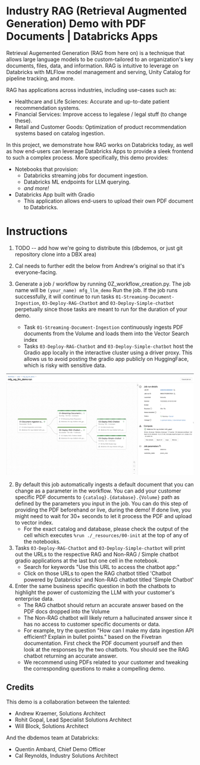 # Industry RAG (Retrieval Augmented Generation) Demo with PDF Documents | Databricks Apps
Retrieval Augemented Generation (RAG from here on) is a technique that allows large language models to be custom-tailored to an organization's key documents, files, data, and information. RAG is intuitive to leverage on Databricks with MLFlow model management and serving, Unity Catalog for pipeline tracking, and more.

RAG has applications across industries, including use-cases such as:

- Healthcare and Life Sciences: Accurate and up-to-date patient recommendation systems.
- Financial Services: Improve access to legalese / legal stuff (to change these).
- Retail and Customer Goods: Optimization of product recommendation systems based on catalog ingestion. 

In this project, we demonstrate how RAG works on Databricks today, as well as how end-users can leverage Databricks Apps to provide a sleek frontend to such a complex process. More specifically, this demo provides:

- Notebooks that provision:
    - Databricks streaming jobs for document ingestion.
    - Databricks ML endpoints for LLM querying.
    - _and more!_
- Databricks App built with Gradio
    - This application allows end-users to upload their own PDF document to Databricks.

# Instructions

1. TODO -- add how we're going to distribute this (dbdemos, or just git repository clone into a DBX area)
2. Cal needs to further edit the below from Andrew's original so that it's everyone-facing. 

1. Generate a job / workflow by running 0Z_workflow_creation.py. The job name will be `(your_name) mfg_llm_demo`
Run the job. If the job runs successfully, it will continue to run tasks `01-Streaming-Document-Ingestion`, `03-Deploy-RAG-Chatbot` and `03-Deploy-Simple-chatbot` perpetually since those tasks are meant to run for the duration of your demo.
    - Task `01-Streaming-Document-Ingestion` continuously ingests PDF documents from the Volume and loads them into the Vector Search index
    - Tasks `03-Deploy-RAG-Chatbot` and `03-Deploy-Simple-chatbot` host the Gradio app locally in the interactive cluster using a driver proxy. This allows us to avoid posting the gradio app publicly on HuggingFace, which is risky with sensitive data.

![Example Image](./readme_resources/jobs_flow.png)



2. By default this job automatically ingests a default document that you can change as a parameter in the workflow. You can add your customer specific PDF documents to `{catalog}.{database}.{Volume}` path as defined by the parameters you input in the job. You can do this step of providing the PDF beforehand or live, during the demo! If done live, you might need to wait for 30+ seconds to let it process the PDF and upload to vector index.
    - For the exact catalog and database, please check the output of the cell which executes `%run ./_resources/00-init` at the top of any of the notebooks.
3. Tasks `03-Deploy-RAG-Chatbot` and `03-Deploy-Simple-chatbot` will print out the URLs to the respective RAG and Non-RAG / Simple chatbot gradio applications at the last but one cell in the notebook.
    - Search for keywords "Use this URL to access the chatbot app:"
    - Click on those URLs to open the RAG chatbot titled 'Chatbot powered by Databricks' and Non-RAG chatbot titled 'Simple Chatbot'
4. Enter the same business specific question in both the chatbots to highlight the power of customizing the LLM with your customer's enterprise data.
    - The RAG chatbot should return an accurate answer based on the PDF docs dropped into the Volume
    - The Non-RAG chatbot will likely return a hallucinated answer since it has no access to customer specific documents or data.
    - For example, try the question "How can I make my data ingestion API efficient? Explain in bullet points." based on the Fivetran documentation. First check the PDF document yourself and then look at the responses by the two chatbots. You should see the RAG chatbot returning an accurate answer.
    - We recommend using PDFs related to your customer and tweaking the corresponding questions to make a compelling demo. 


## Credits
This demo is a collaboration between the talented:

- Andrew Kraemer, Solutions Architect
- Rohit Gopal, Lead Specialist Solutions Architect
- Will Block, Solutions Architect

And the dbdemos team at Databricks:

- Quentin Ambard, Chief Demo Officer
- Cal Reynolds, Industry Solutions Architect